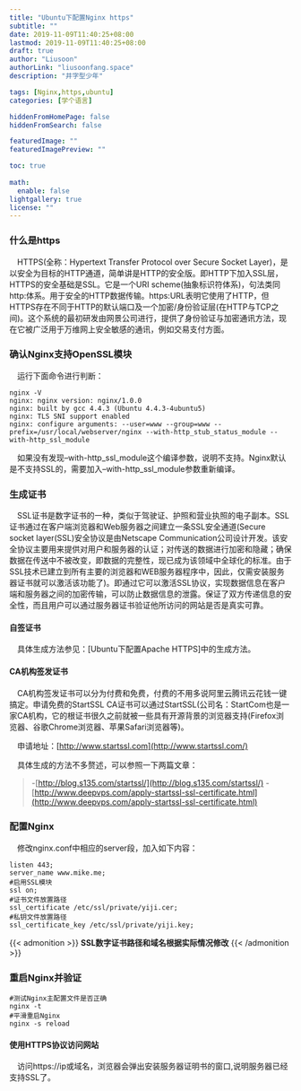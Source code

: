 ```yaml
---
title: "Ubuntu下配置Nginx https"
subtitle: ""
date: 2019-11-09T11:40:25+08:00
lastmod: 2019-11-09T11:40:25+08:00
draft: true
author: "Liusoon"
authorLink: "liusoonfang.space"
description: "井字型少年"

tags: [Nginx,https,ubuntu]
categories: [学个语言]

hiddenFromHomePage: false
hiddenFromSearch: false

featuredImage: ""
featuredImagePreview: ""

toc: true
  
math:
  enable: false
lightgallery: true
license: ""
---
```


<!--more-->
### 什么是https

&emsp;HTTPS(全称：Hypertext Transfer Protocol over Secure Socket Layer)，是以安全为目标的HTTP通道，简单讲是HTTP的安全版。即HTTP下加入SSL层，HTTPS的安全基础是SSL。它是一个URI scheme(抽象标识符体系)，句法类同http:体系。用于安全的HTTP数据传输。https:URL表明它使用了HTTP，但HTTPS存在不同于HTTP的默认端口及一个加密/身份验证层(在HTTP与TCP之间)。这个系统的最初研发由网景公司进行，提供了身份验证与加密通讯方法，现在它被广泛用于万维网上安全敏感的通讯，例如交易支付方面。
### 确认Nginx支持OpenSSL模块

&emsp;运行下面命令进行判断：

```shell
nginx -V
nginx: nginx version: nginx/1.0.0
nginx: built by gcc 4.4.3 (Ubuntu 4.4.3-4ubuntu5) 
nginx: TLS SNI support enabled
nginx: configure arguments: --user=www --group=www --prefix=/usr/local/webserver/nginx --with-http_stub_status_module --with-http_ssl_module
```

&emsp;如果没有发现–with-http_ssl_module这个编译参数，说明不支持。Nginx默认是不支持SSL的，需要加入–with-http_ssl_module参数重新编译。

### 生成证书

&emsp;SSL证书是数字证书的一种，类似于驾驶证、护照和营业执照的电子副本。SSL证书通过在客户端浏览器和Web服务器之间建立一条SSL安全通道(Secure socket layer(SSL)安全协议是由Netscape Communication公司设计开发。该安全协议主要用来提供对用户和服务器的认证；对传送的数据进行加密和隐藏；确保数据在传送中不被改变，即数据的完整性，现已成为该领域中全球化的标准。由于SSL技术已建立到所有主要的浏览器和WEB服务器程序中，因此，仅需安装服务器证书就可以激活该功能了)。即通过它可以激活SSL协议，实现数据信息在客户端和服务器之间的加密传输，可以防止数据信息的泄露。保证了双方传递信息的安全性，而且用户可以通过服务器证书验证他所访问的网站是否是真实可靠。

#### 自签证书

&emsp;具体生成方法参见：[Ubuntu下配置Apache HTTPS]中的生成方法。

#### CA机构签发证书

&emsp;CA机构签发证书可以分为付费和免费，付费的不用多说阿里云腾讯云花钱一键搞定。申请免费的StartSSL CA证书可以通过StartSSL(公司名：StartCom也是一家CA机构，它的根证书很久之前就被一些具有开源背景的浏览器支持(Firefox浏览器、谷歌Chrome浏览器、苹果Safari浏览器等)。

&emsp;申请地址：[http://www.startssl.com](http://www.startssl.com/)

&emsp;具体生成的方法不多赘述，可以参照一下两篇文章：

> -[http://blog.s135.com/startssl/](http://blog.s135.com/startssl/)
> -[http://www.deepvps.com/apply-startssl-ssl-certificate.html](http://www.deepvps.com/apply-startssl-ssl-certificate.html)

### 配置Nginx  

&emsp;修改nginx.conf中相应的server段，加入如下内容：

```shell
listen 443;
server_name www.mike.me;
#启用SSL模块
ssl on;
#证书文件放置路径
ssl_certificate /etc/ssl/private/yiji.cer;
#私钥文件放置路径
ssl_certificate_key /etc/ssl/private/yiji.key;
```

{{< admonition >}}
      **SSL数字证书路径和域名根据实际情况修改** 
      {{< /admonition >}}

### 重启Nginx并验证

```shell
#测试Nginx主配置文件是否正确
nginx -t
#平滑重启Nginx
nginx -s reload
```

#### 使用HTTPS协议访问网站

&emsp;访问https://ip或域名，浏览器会弹出安装服务器证明书的窗口,说明服务器已经支持SSL了。

